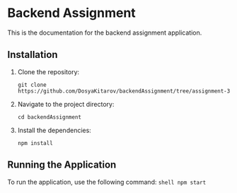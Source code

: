 # Backend Assignment

This is the documentation for the backend assignment application.

## Installation

1. Clone the repository:

    ```shell
    git clone https://github.com/DosyaKitarov/backendAssignment/tree/assignment-3
    ```

2. Navigate to the project directory:

    ```shell
    cd backendAssignment
    ```

3. Install the dependencies:

    ```shell
    npm install
    ```

## Running the Application

To run the application, use the following command:
    ```shell
    npm start
    ```
    